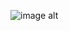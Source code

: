 ![image alt](https://github.com/Aafreen10/E-CommerceWebsite/tree/master/Project_Screenshots#:~:text=PHPMailer-,Project_Screenshots,-accessories.png)
